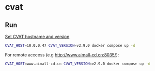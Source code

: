 # cvat

## Run

[Set CVAT hostname and version](https://opencv.github.io/cvat/docs/faq/#how-to-change-default-cvat-hostname-or-port)
```bash
CVAT_HOST=10.0.0.47 CVAT_VERSION=v2.9.0 docker compose up -d
```

For remote acccess (e.g http://www.aimall-cd.cn:8035/):
```bash
CVAT_HOST=www.aimall-cd.cn CVAT_VERSION=v2.9.0 docker compose up -d
```
